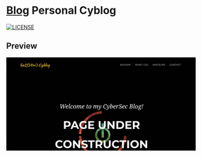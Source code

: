 # [Blog](https://kn1f34rc.github.io) Personal Cyblog
[![LICENSE](https://img.shields.io/badge/license-MIT-lightgrey.svg)](https://github.com/raviriley/agency-jekyll-theme/blob/master/LICENSE.txt)

## Preview

![screenshot](/screenshot.PNG)
